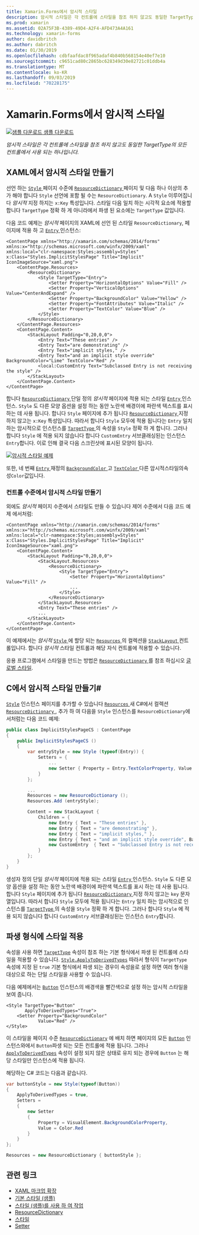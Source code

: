 ```yaml
---
title: Xamarin.Forms에서 암시적 스타일
description: 암시적 스타일은 각 컨트롤에 스타일을 참조 하지 않고도 동일한 TargetType의 모든 컨트롤에서 사용 되는 하나입니다.
ms.prod: xamarin
ms.assetid: 02A75F3B-4389-49D4-A2F4-AFD473A4A161
ms.technology: xamarin-forms
author: davidbritch
ms.author: dabritch
ms.date: 01/30/2019
ms.openlocfilehash: cdbfaafdac8f965adaf4b840b568154e40ef7e10
ms.sourcegitcommit: c9651cad80c2865bc628349d30e82721c01ddb4a
ms.translationtype: MT
ms.contentlocale: ko-KR
ms.lasthandoff: 09/03/2019
ms.locfileid: "70228175"
---
```

# <a name="implicit-styles-in-xamarinforms"></a>Xamarin.Forms에서 암시적 스타일

[![샘플 다운로드](~/media/shared/download.png) 샘플 다운로드](https://docs.microsoft.com/samples/xamarin/xamarin-forms-samples/userinterface-styles-basicstyles)

_암시적 스타일은 각 컨트롤에 스타일을 참조 하지 않고도 동일한 TargetType의 모든 컨트롤에서 사용 되는 하나입니다._

## <a name="create-an-implicit-style-in-xaml"></a>XAML에서 암시적 스타일 만들기

선언 하는 [ `Style` ](xref:Xamarin.Forms.Style) 페이지 수준에 [ `ResourceDictionary` ](xref:Xamarin.Forms.ResourceDictionary) 페이지 및 다음 하나 이상의 추가 해야 합니다 `Style` 선언에 포함 될 수는 `ResourceDictionary`. A `Style` 이루어집니다 *암시적* 지정 하지는 `x:Key` 특성입니다. 스타일 다음 일치 하는 시각적 요소에 적용할 합니다 `TargetType` 정확 하 게 아니라에서 파생 된 요소에는 `TargetType` 값입니다.

다음 코드 예제는 *암시적* 페이지의 XAML에 선언 된 스타일 `ResourceDictionary`, 페이지에 적용 하 고 [ `Entry` ](xref:Xamarin.Forms.Entry) 인스턴스:

```xaml
<ContentPage xmlns="http://xamarin.com/schemas/2014/forms" xmlns:x="http://schemas.microsoft.com/winfx/2009/xaml" xmlns:local="clr-namespace:Styles;assembly=Styles" x:Class="Styles.ImplicitStylesPage" Title="Implicit" IconImageSource="xaml.png">
    <ContentPage.Resources>
        <ResourceDictionary>
            <Style TargetType="Entry">
                <Setter Property="HorizontalOptions" Value="Fill" />
                <Setter Property="VerticalOptions" Value="CenterAndExpand" />
                <Setter Property="BackgroundColor" Value="Yellow" />
                <Setter Property="FontAttributes" Value="Italic" />
                <Setter Property="TextColor" Value="Blue" />
            </Style>
        </ResourceDictionary>
    </ContentPage.Resources>
    <ContentPage.Content>
        <StackLayout Padding="0,20,0,0">
            <Entry Text="These entries" />
            <Entry Text="are demonstrating" />
            <Entry Text="implicit styles," />
            <Entry Text="and an implicit style override" BackgroundColor="Lime" TextColor="Red" />
            <local:CustomEntry Text="Subclassed Entry is not receiving the style" />
        </StackLayout>
    </ContentPage.Content>
</ContentPage>
```

합니다 [ `ResourceDictionary` ](xref:Xamarin.Forms.ResourceDictionary) 단일 정의 *암시적* 페이지에 적용 되는 스타일 [ `Entry` ](xref:Xamarin.Forms.Entry) 인스턴스. `Style` 도 다른 모양 옵션을 설정 하는 동안 노란색 배경이에 파란색 텍스트를 표시 하는 데 사용 됩니다. 합니다 `Style` 페이지에 추가 됩니다 [ `ResourceDictionary` ](xref:Xamarin.Forms.ResourceDictionary) 지정 하지 않고는 `x:Key` 특성입니다. 따라서 합니다 `Style` 모두에 적용 됩니다는 `Entry` 일치 하는 암시적으로 인스턴스를 [ `TargetType` ](xref:Xamarin.Forms.Style.TargetType) 의 속성을 `Style` 정확 하 게 합니다. 그러나 합니다 `Style` 에 적용 되지 않습니다 합니다 `CustomEntry` 서브클래싱된는 인스턴스 `Entry`합니다. 이로 인해 결국 다음 스크린샷에 표시된 모양이 됩니다.

[![암시적 스타일 예제](implicit-images/implicit-styles.png)](implicit-images/implicit-styles-large.png#lightbox)

또한, 네 번째 [ `Entry` ](xref:Xamarin.Forms.Entry) 재정의 [ `BackgroundColor` ](xref:Xamarin.Forms.VisualElement.BackgroundColor) 고 [ `TextColor` ](xref:Xamarin.Forms.Entry.TextColor) 다른 암시적스타일의속성`Color`값입니다.

### <a name="create-an-implicit-style-at-the-control-level"></a>컨트롤 수준에서 암시적 스타일 만들기

외에도 *암시적* 페이지 수준에서 스타일도 만들 수 있습니다 제어 수준에서 다음 코드 예제 에서처럼:

```xaml
<ContentPage xmlns="http://xamarin.com/schemas/2014/forms" xmlns:x="http://schemas.microsoft.com/winfx/2009/xaml" xmlns:local="clr-namespace:Styles;assembly=Styles" x:Class="Styles.ImplicitStylesPage" Title="Implicit" IconImageSource="xaml.png">
    <ContentPage.Content>
        <StackLayout Padding="0,20,0,0">
            <StackLayout.Resources>
                <ResourceDictionary>
                    <Style TargetType="Entry">
                        <Setter Property="HorizontalOptions" Value="Fill" />
                        ...
                    </Style>
                </ResourceDictionary>
            </StackLayout.Resources>
            <Entry Text="These entries" />
            ...
        </StackLayout>
    </ContentPage.Content>
</ContentPage>
```

이 예제에서는 *암시적* [ `Style` ](xref:Xamarin.Forms.Style) 에 할당 되는 [ `Resources` ](xref:Xamarin.Forms.VisualElement.Resources) 의 컬렉션을 [ `StackLayout` ](xref:Xamarin.Forms.StackLayout)컨트롤입니다. 합니다 *암시적* 스타일 컨트롤과 해당 자식 컨트롤에 적용할 수 있습니다.

응용 프로그램에서 스타일을 만드는 방법은 [ `ResourceDictionary` ](xref:Xamarin.Forms.ResourceDictionary)를 참조 하십시오 [글로벌 스타일](~/xamarin-forms/user-interface/styles/application.md).

## <a name="create-an-implicit-style-in-c35"></a>C에서 암시적 스타일 만들기&#35;

[`Style`](xref:Xamarin.Forms.Style) 인스턴스 페이지를 추가할 수 있습니다 [ `Resources` ](xref:Xamarin.Forms.VisualElement.Resources) 새 C#에서 컬렉션 [ `ResourceDictionary` ](xref:Xamarin.Forms.ResourceDictionary), 추가 하 여 다음을 `Style` 인스턴스를 `ResourceDictionary`에서처럼는 다음 코드 예제:

```csharp
public class ImplicitStylesPageCS : ContentPage
{
    public ImplicitStylesPageCS ()
    {
        var entryStyle = new Style (typeof(Entry)) {
            Setters = {
                ...
                new Setter { Property = Entry.TextColorProperty, Value = Color.Blue }
            }
        };

        ...
        Resources = new ResourceDictionary ();
        Resources.Add (entryStyle);

        Content = new StackLayout {
            Children = {
                new Entry { Text = "These entries" },
                new Entry { Text = "are demonstrating" },
                new Entry { Text = "implicit styles," },
                new Entry { Text = "and an implicit style override", BackgroundColor = Color.Lime, TextColor = Color.Red },
                new CustomEntry  { Text = "Subclassed Entry is not receiving the style" }
            }
        };
    }
}
```

생성자 정의 단일 *암시적* 페이지에 적용 되는 스타일 [ `Entry` ](xref:Xamarin.Forms.Entry) 인스턴스. `Style` 도 다른 모양 옵션을 설정 하는 동안 노란색 배경이에 파란색 텍스트를 표시 하는 데 사용 됩니다. 합니다 `Style` 페이지에 추가 됩니다 [ `ResourceDictionary` ](xref:Xamarin.Forms.ResourceDictionary) 지정 하지 않고는 `key` 문자열입니다. 따라서 합니다 `Style` 모두에 적용 됩니다는 `Entry` 일치 하는 암시적으로 인스턴스를 [ `TargetType` ](xref:Xamarin.Forms.Style.TargetType) 의 속성을 `Style` 정확 하 게 합니다. 그러나 합니다 `Style` 에 적용 되지 않습니다 합니다 `CustomEntry` 서브클래싱된는 인스턴스 `Entry`합니다.

## <a name="apply-a-style-to-derived-types"></a>파생 형식에 스타일 적용

속성을 사용 하면 [`TargetType`](xref:Xamarin.Forms.Style.TargetType) 속성이 참조 하는 기본 형식에서 파생 된 컨트롤에 스타일을 적용할 수 있습니다. [`Style.ApplyToDerivedTypes`](xref:Xamarin.Forms.Style.ApplyToDerivedTypes) 따라서 형식이 `TargetType` 속성에 지정 된 `true` 기본 형식에서 파생 되는 경우이 속성을로 설정 하면 여러 형식을 대상으로 하는 단일 스타일을 사용할 수 있습니다.

다음 예제에서는 [`Button`](xref:Xamarin.Forms.Button) 인스턴스의 배경색을 빨간색으로 설정 하는 암시적 스타일을 보여 줍니다.

```xaml
<Style TargetType="Button"
       ApplyToDerivedTypes="True">
    <Setter Property="BackgroundColor"
            Value="Red" />
</Style>
```

이 스타일을 페이지 수준 [`ResourceDictionary`](xref:Xamarin.Forms.ResourceDictionary) 에 배치 하면 페이지의 모든 [`Button`](xref:Xamarin.Forms.Button) 인스턴스와에서 `Button`파생 되는 모든 컨트롤에 적용 됩니다. 그러나 [`ApplyToDerivedTypes`](xref:Xamarin.Forms.Style.ApplyToDerivedTypes) 속성이 설정 되지 않은 상태로 유지 되는 경우에 `Button` 는 해당 스타일만 인스턴스에 적용 됩니다.

해당하는 C# 코드는 다음과 같습니다.

```csharp
var buttonStyle = new Style(typeof(Button))
{
    ApplyToDerivedTypes = true,
    Setters =
    {
        new Setter
        {
            Property = VisualElement.BackgroundColorProperty,
            Value = Color.Red
        }
    }
};

Resources = new ResourceDictionary { buttonStyle };
```

## <a name="related-links"></a>관련 링크

- [XAML 마크업 확장](~/xamarin-forms/xaml/xaml-basics/xaml-markup-extensions.md)
- [기본 스타일 (샘플)](https://docs.microsoft.com/samples/xamarin/xamarin-forms-samples/userinterface-styles-basicstyles)
- [스타일 (샘플)를 사용 하 여 작업](https://docs.microsoft.com/samples/xamarin/xamarin-forms-samples/workingwithstyles)
- [ResourceDictionary](xref:Xamarin.Forms.ResourceDictionary)
- [스타일](xref:Xamarin.Forms.Style)
- [Setter](xref:Xamarin.Forms.Setter)
